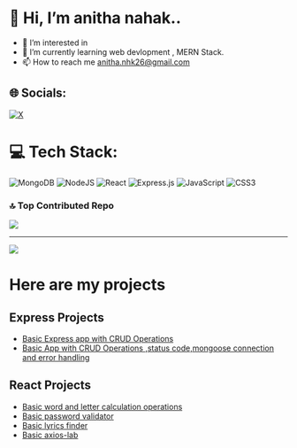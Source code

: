  # 👋 Hi, I’m anitha nahak..

- 👀 I’m interested in 
- 🌱 I’m currently learning web devlopment , MERN Stack.
- 📫 How to reach me anitha.nhk26@gmail.com

## 🌐 Socials:
[![X](https://img.shields.io/badge/X-black.svg?logo=X&logoColor=white)](https://x.com/@NahakAnitha) 

# 💻 Tech Stack:
![MongoDB](https://img.shields.io/badge/MongoDB-%234ea94b.svg?style=for-the-badge&logo=mongodb&logoColor=white) ![NodeJS](https://img.shields.io/badge/node.js-6DA55F?style=for-the-badge&logo=node.js&logoColor=white) ![React](https://img.shields.io/badge/react-%2320232a.svg?style=for-the-badge&logo=react&logoColor=%2361DAFB) ![Express.js](https://img.shields.io/badge/express.js-%23404d59.svg?style=for-the-badge&logo=express&logoColor=%2361DAFB) ![JavaScript](https://img.shields.io/badge/javascript-%23323330.svg?style=for-the-badge&logo=javascript&logoColor=%23F7DF1E) ![CSS3](https://img.shields.io/badge/css3-%231572B6.svg?style=for-the-badge&logo=css3&logoColor=white)

### 🔝 Top Contributed Repo
![](https://github-contributor-stats.vercel.app/api?username=65ani&limit=5&theme=dark&combine_all_yearly_contributions=true)

---
[![](https://visitcount.itsvg.in/api?id=65ani&icon=0&color=0)](https://visitcount.itsvg.in)

<!-- Proudly created with GPRM ( https://gprm.itsvg.in ) -->

 # Here are my projects
 ## Express Projects
-  [Basic Express app with CRUD Operations](https://github.com/65ani/expressApp1)
-  [Basic App with CRUD Operations ,status code,mongoose connection and error handling](https://github.com/65ani/mongooseproj1)

 ## React Projects
-  [Basic word and letter calculation operations](https://github.com/65ani/reactProject/tree/main/word-letter-counter)
-  [Basic password validator](https://github.com/65ani/reactProject/tree/main/passwordvalidator)
-  [Basic lyrics finder](https://github.com/65ani/reactProject/tree/main/lyrics-finder)
-  [Basic axios-lab](https://github.com/65ani/reactProject/tree/main/axios-lab)

<!---
65ani/65ani is a ✨ special ✨ repository because its `README.md` (this file) appears on your GitHub profile.
You can click the Preview link to take a look at your changes.
--->

